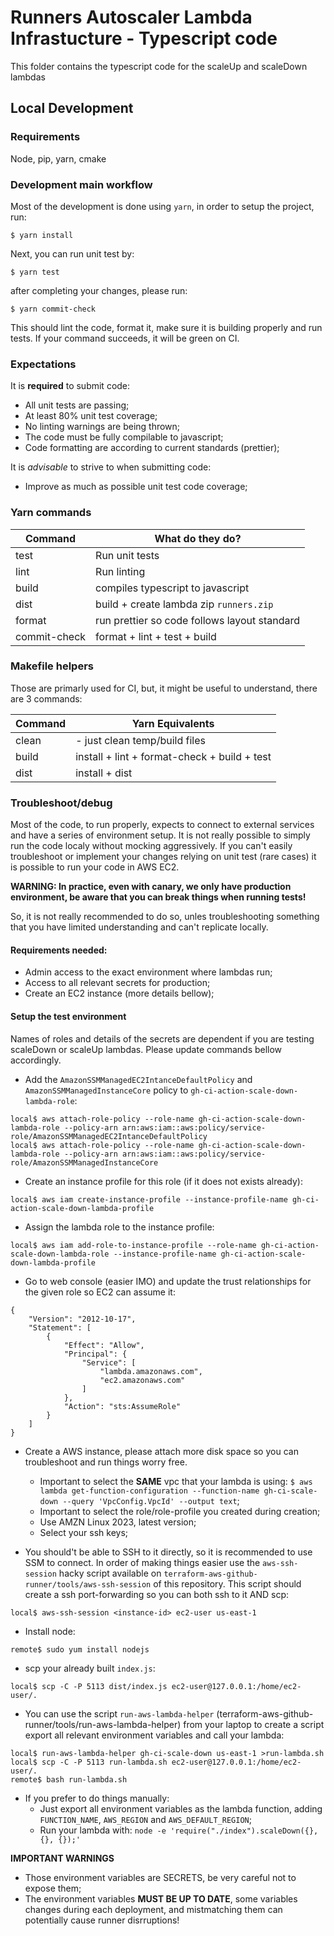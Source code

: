 # Runners Autoscaler Lambda Infrastucture - Typescript code

This folder contains the typescript code for the scaleUp and scaleDown lambdas

## Local Development

### Requirements

Node, pip, yarn, cmake

### Development main workflow

Most of the development is done using `yarn`, in order to setup the project, run:

```
$ yarn install
```

Next, you can run unit test by:

```
$ yarn test
```

after completing your changes, please run:

```
$ yarn commit-check
```

This should lint the code, format it, make sure it is building properly and run tests. If your command succeeds, it will be green on CI.

### Expectations

It is **required** to submit code:

* All unit tests are passing;
* At least 80% unit test coverage;
* No linting warnings are being thrown;
* The code must be fully compilable to javascript;
* Code formatting are according to current standards (prettier);

It is *advisable* to strive to when submitting code:

* Improve as much as possible unit test code coverage;

### Yarn commands

| Command        | What do they do?                              |
| -------------- | ------------------                            |
| test           | Run unit tests                                |
| lint           | Run linting                                   |
| build          | compiles typescript to javascript             |
| dist           | build + create lambda zip `runners.zip`       |
| format         | run prettier so code follows layout standard  |
| commit-check   | format + lint + test + build                  |

### Makefile helpers

Those are primarly used for CI, but, it might be useful to understand, there are 3 commands:

| Command      | Yarn Equivalents                             |
| ------------ | ------------------                           |
| clean        | - just clean temp/build files                |
| build        | install + lint + format-check + build + test |
| dist         | install + dist                               |

### Troubleshoot/debug

Most of the code, to run properly, expects to connect to external services and have a series of environment setup. It is not really possible to simply run the code localy without mocking aggressively. If you can't easily troubleshoot or implement your changes relying on unit test (rare cases) it is possible to run your code in AWS EC2.

**WARNING: In practice, even with canary, we only have production environment, be aware that you can break things when running tests!**

So, it is not really recommended to do so, unles troubleshooting something that you have limited understanding and can't replicate locally.

#### Requirements needed:

* Admin access to the exact environment where lambdas run;
* Access to all relevant secrets for production;
* Create an EC2 instance (more details bellow);

#### Setup the test environment

Names of roles and details of the secrets are dependent if you are testing scaleDown or scaleUp lambdas. Please update commands bellow accordingly.

* Add the `AmazonSSMManagedEC2IntanceDefaultPolicy` and `AmazonSSMManagedInstanceCore` policy to `gh-ci-action-scale-down-lambda-role`:

```
local$ aws attach-role-policy --role-name gh-ci-action-scale-down-lambda-role --policy-arn arn:aws:iam::aws:policy/service-role/AmazonSSMManagedEC2IntanceDefaultPolicy
local$ aws attach-role-policy --role-name gh-ci-action-scale-down-lambda-role --policy-arn arn:aws:iam::aws:policy/service-role/AmazonSSMManagedInstanceCore
```

* Create an instance profile for this role (if it does not exists already):

```
local$ aws iam create-instance-profile --instance-profile-name gh-ci-action-scale-down-lambda-profile
```

* Assign the lambda role to the instance profile:

```
local$ aws iam add-role-to-instance-profile --role-name gh-ci-action-scale-down-lambda-role --instance-profile-name gh-ci-action-scale-down-lambda-profile
```

* Go to web console (easier IMO) and update the trust relationships for the given role so EC2 can assume it:

```
{
    "Version": "2012-10-17",
    "Statement": [
        {
            "Effect": "Allow",
            "Principal": {
                "Service": [
                    "lambda.amazonaws.com",
                    "ec2.amazonaws.com"
                ]
            },
            "Action": "sts:AssumeRole"
        }
    ]
}
```

* Create a AWS instance, please attach more disk space so you can troubleshoot and run things worry free.
  * Important to select the **SAME** vpc that your lambda is using: `$ aws lambda get-function-configuration --function-name gh-ci-scale-down --query 'VpcConfig.VpcId' --output text`;
  * Important to select the role/role-profile you created during creation;
  * Use AMZN Linux 2023, latest version;
  * Select your ssh keys;

* You should't be able to SSH to it directly, so it is recommended to use SSM to connect. In order of making things easier use the `aws-ssh-session` hacky script available on `terraform-aws-github-runner/tools/aws-ssh-session` of this repository. This script should create a ssh port-forwarding so you can both ssh to it AND scp:

```
local$ aws-ssh-session <instance-id> ec2-user us-east-1
```

* Install node:

```
remote$ sudo yum install nodejs
```

* scp your already built `index.js`:

```
local$ scp -C -P 5113 dist/index.js ec2-user@127.0.0.1:/home/ec2-user/.
```

* You can use the script `run-aws-lambda-helper` (terraform-aws-github-runner/tools/run-aws-lambda-helper) from your laptop to create a script export all relevant environment variables and call your lambda:

```
local$ run-aws-lambda-helper gh-ci-scale-down us-east-1 >run-lambda.sh
local$ scp -C -P 5113 run-lambda.sh ec2-user@127.0.0.1:/home/ec2-user/.
remote$ bash run-lambda.sh
```

* If you prefer to do things manually:
  * Just export all environment variables as the lambda function, adding `FUNCTION_NAME`, `AWS_REGION` and `AWS_DEFAULT_REGION`;
  * Run your lambda with: `node -e 'require("./index").scaleDown({}, {}, {});'`

**IMPORTANT WARNINGS**

* Those environment variables are SECRETS, be very careful not to expose them;
* The environment variables **MUST BE UP TO DATE**, some variables changes during each deployment, and mistmatching them can potentially cause runner disrruptions!
